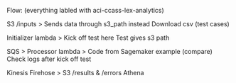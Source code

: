 Flow: (everything labled with aci-ccass-lex-analytics)

S3 /inputs >
Sends data through s3_path instead
Download csv (test cases)

Initializer lambda >
 Kick off test here
Test gives s3 path

SQS >
Processor lambda >
	Code from Sagemaker example (compare)
	Check logs after kick off test

Kinesis Firehose >
S3 /results & /errors
Athena

